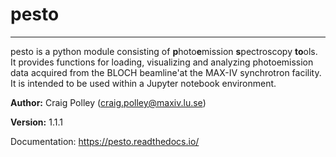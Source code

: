 # pesto
---
pesto is a python module consisting of **p**hoto**e**mission **s**pectroscopy **to**ols. It provides functions for loading, visualizing and analyzing photoemission data acquired from the BLOCH beamline'at the MAX-IV synchrotron facility. It is intended to be used within a Jupyter notebook environment.

**Author:** Craig Polley (craig.polley@maxiv.lu.se)

**Version:** 1.1.1

Documentation: https://pesto.readthedocs.io/



